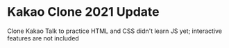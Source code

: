 # Kakao Clone 2021 Update

Clone Kakao Talk to practice HTML and CSS
didn't learn JS yet; interactive features are not included
